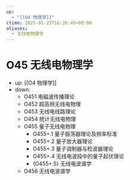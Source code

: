 ```yaml
---
up:
  - "[[O4 物理学]]"
ctime: 2025-01-25T16:26:45+08:00
aliases:
  - 无线电物理学
---
```


# O45 无线电物理学

- up: [[O4 物理学]]
- down:	
	- O451 电磁波传播理论
	- O452 超高频无线电物理
	- O453 无线电线路理论
	- O454 统计无线电物理
	- O455 量子无线电物理
		- O455+.1 量子振荡器理论及频率标准
		- O455+.2 量子放大器理论
		- O455+.3 量子调制器与检波器理论
		- O455+.4 无线电波段中的量子起伏理论
		- {O455+.5} 无线电波谱学
	- O456 无线电波谱学
	

